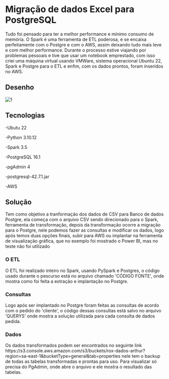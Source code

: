 # Migração de dados Excel para PostgreSQL

  <p> Tudo foi pensado para ter a melhor performance e mínimo consumo de memória. O Spark é uma ferramenta de ETL poderosa, e se encaixa perfeitamente com o Postgre e com o AWS, assim deixando tudo mais leve e com melhor performance. Durante o processo estive viajando por problemas pessoais e tive que usar um notebook emprestado, com isso criei uma máquina virtual usando VMWare, sistema operacional Ubuntu 22, Spark e Postgre para o ETL e enfim, com os dados prontos, foram inseridos no AWS. </p>

## Desenho
![1](https://github.com/user-attachments/assets/ec75bfa8-6520-44a6-9178-12ed9226adb5)

## Tecnologias

  <p>-Ubutu 22</p>
  <p>-Python 3.10.12</p>
  <p>-Spark 3.5</p>
  <p>-PostgreSQL 16.1</p>
  <p>-pgAdmin 4</p>
  <p>-postgresql-42.7.1.jar</p>
  <p>-AWS</p>



## Solução

<p> Tem como objetivo a tranformação dos dados de CSV para Banco de dados Postgre, ela começa com o arquivo CSV sendo direcionado para o Spark, ferramenta de transformação, depois da transformação ocorre a migração para o Postgre, nele podemos fazer as consultas e modificar os dados, logo após temos duas opções finais, subir para AWS ou implantar na ferramenta de visualização gráfica, que no exemplo foi mostrado o Power BI, mas no teste não foi utilizado</p>

  <h3> O ETL </h3>

  <p> O ETL foi realizado inteiro no Spark, usando PySpark e Postgres, o código usado durante o pescurso está no arquivo chamado 'CÓDIGO FONTE', onde mostra como foi feita a extração e implantação no Postgre.</p>

  <h3> Consultas </h3>

  <p> Logo após ser implantado no Postgre foram feitas as consultas de acordo com o pedido do 'cliente', o código dessas consultas está salvo no arquivo 'QUERYS' onde mostra a solução utilizada para cada consulta de dados pedida. </p>

  <h3> Dados </h3>

  <p> Os dados transformados podem ser encontrados no seguinte link https://s3.console.aws.amazon.com/s3/buckets/rox-dados-arthur?region=sa-east-1&bucketType=general&tab=properties nele tem o backup de todas as tabelas transformadas e prontas para uso. Para visualizar só precisa do PgAdmin, onde abre o arquivo e ele mostra o resultado das tabelas. </p> 
